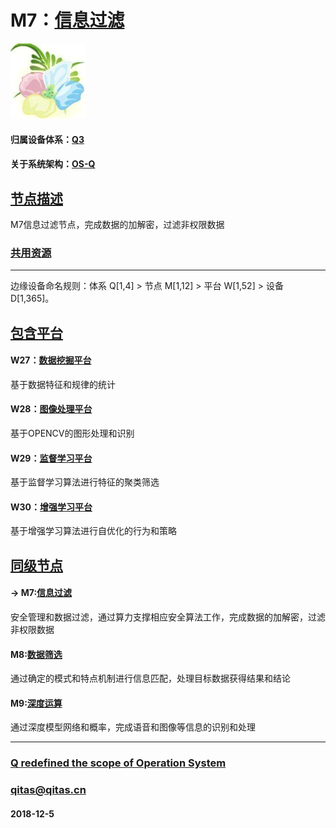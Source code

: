 ﻿# M7：[信息过滤](https://github.com/OS-Q/M7) 

[![sites](OS-Q/OS-Q.png)](http://www.OS-Q.com)

#### 归属设备体系：[Q3](https://github.com/OS-Q/Q3)

#### 关于系统架构：[OS-Q](https://github.com/OS-Q/OS-Q)

## [节点描述](https://github.com/OS-Q/M7/wiki) 

M7信息过滤节点，完成数据的加解密，过滤非权限数据

### [共用资源](https://github.com/OS-Q/M7/wiki) 


---

边缘设备命名规则：体系 Q[1,4] > 节点 M[1,12] > 平台 W[1,52] > 设备 D[1,365]。

## [包含平台](https://github.com/OS-Q/M7/wiki/index) 

#### W27：[数据挖掘平台](https://github.com/OS-Q/W27)

基于数据特征和规律的统计

#### W28：[图像处理平台](https://github.com/OS-Q/W28)

基于OPENCV的图形处理和识别

#### W29：[监督学习平台](https://github.com/OS-Q/W29)

基于监督学习算法进行特征的聚类筛选

#### W30：[增强学习平台](https://github.com/OS-Q/W30)

基于增强学习算法进行自优化的行为和策略

## [同级节点](https://github.com/OS-Q/Q3/wiki)

#### -> M7:[信息过滤](https://github.com/OS-Q/M7)

安全管理和数据过滤，通过算力支撑相应安全算法工作，完成数据的加解密，过滤非权限数据
 
#### M8:[数据筛选](https://github.com/OS-Q/M8) 

通过确定的模式和特点机制进行信息匹配，处理目标数据获得结果和结论

#### M9:[深度运算](https://github.com/OS-Q/M9)

通过深度模型网络和概率，完成语音和图像等信息的识别和处理

---

###  [Q redefined the scope of Operation System](http://www.OS-Q.com)
###  qitas@qitas.cn
####  2018-12-5
